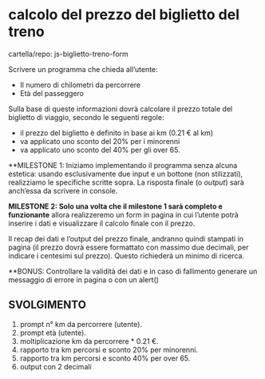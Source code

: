 calcolo del prezzo del biglietto del treno
===
cartella/repo:  js-biglietto-treno-form


Scrivere un programma che chieda all’utente:
- Il numero di chilometri da percorrere
- Età del passeggero

Sulla base di queste informazioni dovrà calcolare il prezzo totale del biglietto di viaggio, secondo le seguenti regole:
- il prezzo del biglietto è definito in base ai km (0.21 € al km)
- va applicato uno sconto del 20% per i minorenni
- va applicato uno sconto del 40% per gli over 65.

**MILESTONE 1:
Iniziamo implementando il programma senza alcuna estetica: usando esclusivamente due input e un bottone (non stilizzati), realizziamo le specifiche scritte sopra. La risposta finale (o *output*) sarà anch’essa da scrivere in console.

**MILESTONE 2:
Solo una volta che il milestone 1 sarà completo e funzionante** allora realizzeremo un form in pagina in cui l’utente potrà inserire i dati e visualizzare il calcolo finale con il prezzo.

Il recap dei dati e l’output del prezzo finale, andranno quindi stampati in pagina (il prezzo dovrà essere formattato con massimo due decimali, per indicare i centesimi sul prezzo). Questo richiederà un minimo di ricerca.

**BONUS:
Controllare la validità dei dati e in caso di fallimento generare un messaggio di errore in pagina o con un alert()

## SVOLGIMENTO
1. prompt n° km da percorrere (utente).
2. prompt età (utente).
3. moltiplicazione km da percorrere * 0.21 €.
4. rapporto tra km percorsi e sconto 20% per minorenni.
5. rapporto tra km percorsi e sconto 40% per over 65.
6. output con 2 decimali